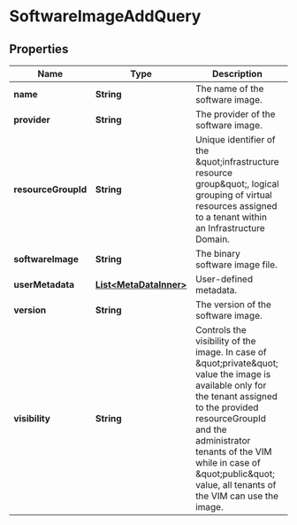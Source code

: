 
# SoftwareImageAddQuery

## Properties
Name | Type | Description | Notes
------------ | ------------- | ------------- | -------------
**name** | **String** | The name of the software image. | 
**provider** | **String** | The provider of the software image. | 
**resourceGroupId** | **String** | Unique identifier of the \&quot;infrastructure resource group\&quot;, logical grouping of virtual resources assigned to a tenant within an Infrastructure Domain. | 
**softwareImage** | **String** | The binary software image file. | 
**userMetadata** | [**List&lt;MetaDataInner&gt;**](MetaDataInner.md) | User-defined metadata. | 
**version** | **String** | The version of the software image. | 
**visibility** | **String** | Controls the visibility of the image. In case of \&quot;private\&quot; value the image is available only for the tenant assigned to the provided resourceGroupId and the administrator tenants of the VIM while in case of \&quot;public\&quot; value, all tenants of the VIM can use the image. | 



